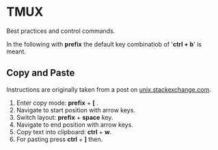 # TMUX

Best practices and control commands.

In the following with __prefix__ the default key combinatiob of '__ctrl + b__' is meant.

## Copy and Paste

Instructions are originally taken from a post on [unix.stackexchange.com](https://unix.stackexchange.com/questions/58763/copy-text-from-one-tmux-pane-to-another-using-vim).

1. Enter copy mode: __prefix__ + __[__ .
2. Navigate to start position with arrow keys.
3. Switch layout: __prefix__ + __space__ key.
4. Navigate to end position with arrow keys.
5. Copy text into clipboard: __ctrl__ + __w__.
6. For pasting press __ctrl__ + __]__ then.
